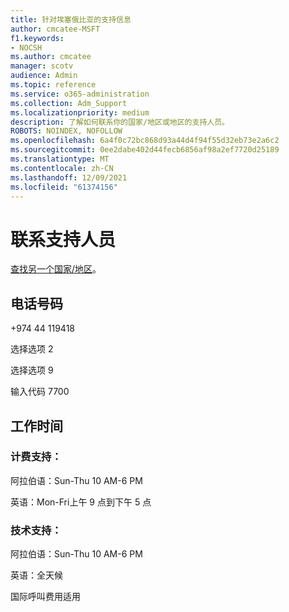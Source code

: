 ```yaml
---
title: 针对埃塞俄比亚的支持信息
author: cmcatee-MSFT
f1.keywords:
- NOCSH
ms.author: cmcatee
manager: scotv
audience: Admin
ms.topic: reference
ms.service: o365-administration
ms.collection: Adm_Support
ms.localizationpriority: medium
description: 了解如何联系你的国家/地区或地区的支持人员。
ROBOTS: NOINDEX, NOFOLLOW
ms.openlocfilehash: 6a4f0c72bc868d93a44d4f94f55d32eb73e2a6c2
ms.sourcegitcommit: 0ee2dabe402d44fecb6856af98a2ef7720d25189
ms.translationtype: MT
ms.contentlocale: zh-CN
ms.lasthandoff: 12/09/2021
ms.locfileid: "61374156"
---
```

# <a name="contact-support-for-somalia"></a>联系支持人员

[查找另一个国家/地区](../get-help-support.md)。

## <a name="phone-number"></a>电话号码
+974 44 119418

选择选项 2

选择选项 9

输入代码 7700

## <a name="hours"></a>工作时间
### <a name="billing-support"></a>计费支持：

阿拉伯语：Sun-Thu 10 AM-6 PM

英语：Mon-Fri上午 9 点到下午 5 点

### <a name="technical-support"></a>技术支持：

阿拉伯语：Sun-Thu 10 AM-6 PM

英语：全天候

国际呼叫费用适用
